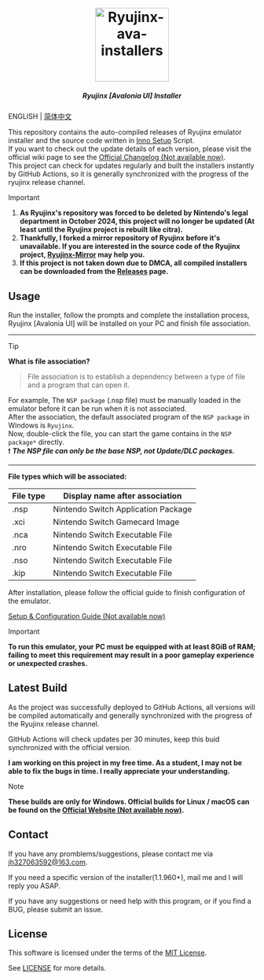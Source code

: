<h1 align="center">
  <br>
  <a href="https://github.com/LuccaWang404/Ryujinx-ava-installers"><img src="./Ryujinx.ico" alt="Ryujinx-ava-installers" width="150"></a>
</h1>

<h5 align="center">
<b>Ryujinx [Avalonia UI] Installer</b>
</h5>

ENGLISH | [简体中文](./README_CN.md)

<p>
       This repository contains the auto-compiled releases of Ryujinx emulator installer and the source code written in <a href ="https://jrsoftware.org/isinfo.php">Inno 
       Setup</a> Script.</br>
       If you want to check out the update details of each version, please visit the official wiki page to see the <a href="https://github.com/Ryujinx/Ryujinx/wiki/Changelog">Official Changelog (Not available now)</a>.</br>
       This project can check for updates regularly and built the installers instantly by GitHub Actions, so it is generally synchronized with the progress of the ryujinx release channel.</br>
</p>

> [!IMPORTANT]
> 1. **As Ryujinx's repository was forced to be deleted by Nintendo's legal department in October 2024, this project will no longer be updated (At least until the Ryujinx project is rebuilt like citra).**</br>
> 2. **Thankfully, I forked a mirror repository of Ryujinx before it's unavailable. If you are interested in the source code of the Ryujinx project, [Ryujinx-Mirror](https://github.com/LuccaWang404/Ryujinx-Mirror.git) may help you.**</br>
>	3. **If this project is not taken down due to DMCA, all compiled installers can be downloaded from the [Releases](https://github.com/LuccaWang404/Ryujinx-ava-installers/releases) page.**

## Usage
Run the installer, follow the prompts and complete the installation process, Ryujinx [Avalonia UI] will be installed on your PC and finish file association.

***
> [!TIP]
  **What is file association?**</br>
> File association is to establish a dependency between a type of file and a program that can open it.</br>

For example, The `NSP package` (.nsp file) must be manually loaded in the emulator before it can be run when it is not associated.</br>
After the association, the default associated program of the `NSP package` in Windows is `Ryujinx`.</br>
Now, double-click the file, you can start the game contains in the `NSP package*` directly.</br>
❗️ ***The NSP file can only be the base NSP, not Update/DLC packages.***

***

**File types which will be associated:**

| File type | Display name after association     |
| -------- | ----------------------------------- |
| .nsp     | Nintendo Switch Application Package |
| .xci     | Nintendo Switch Gamecard Image      |
| .nca     | Nintendo Switch Executable File     |
| .nro     | Nintendo Switch Executable File     |
| .nso     | Nintendo Switch Executable File     |
| .kip     | Nintendo Switch Executable File     |

After installation, please follow the official guide to finish configuration of the emulator. 

[Setup & Configuration Guide (Not available now)](https://github.com/Ryujinx/Ryujinx/wiki/Ryujinx-Setup-&-Configuration-Guide)

> [!IMPORTANT]
>**To run this emulator, your PC must be equipped with at least 8GiB of RAM; failing to meet this requirement may result in a poor gameplay experience or unexpected crashes.**

## Latest Build
As the project was successfully deployed to GitHub Actions, all versions will be compiled automatically and generally synchronized with the progress of the Ryujinx release channel.

GitHub Actions will check updates per 30 minutes, keep this buid synchronized with the official version.

**I am working on this project in my free time. As a student, I may not be able to fix the bugs in time. I really appreciate your understanding.**

> [!NOTE]
**These builds are only for Windows. Official builds for Linux / macOS can be found on the [Official Website (Not available now)](https://ryujinx.org/download).**

## Contact
If you have any promblems/suggestions, please contact me via [jh327063592@163.com](mailto:jh327063592@163.com).

If you need a specific version of the installer(1.1.960+), mail me and I will reply you ASAP.

If you have any suggestions or need help with this program, or if you find a BUG, please submit an issue.


## License
This software is licensed under the terms of the [MIT License](./LICENSE.txt).

See [LICENSE](./LICENSE.txt) for more details.
